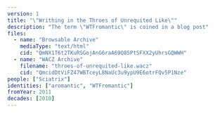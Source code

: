```yaml
---
version: 1
title: "\"Writhing in the Throes of Unrequited Like\""
description: "The term \"WTFromantic\" is coined in a blog post"
files:
  - name: "Browsable Archive"
    mediaType: "text/html"
    cid: "QmNX1T6t2TKuRSGojAnG6raA69Q85PtSFXX2yUhrsGQWWH"
  - name: "WACZ Archive"
    filename: "throes-of-unrequited-like.wacz"
    cid: "QmcidDtViFZ47WBTceyL8NaUc3u9ypU9E6otrFQv5P1Nze"
people: ["Sciatrix"]
identities: ["aromantic", "WTFromantic"]
fromYear: 2011
decades: [2010]
---
```

